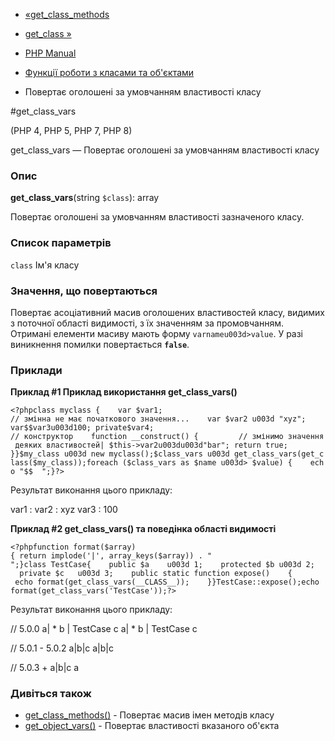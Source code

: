 - [«get_class_methods](function.get-class-methods.md)
- [get_class »](function.get-class.md)

- [PHP Manual](index.md)
- [Функції роботи з класами та об'єктами](ref.classobj.md)
- Повертає оголошені за умовчанням властивості класу

#get_class_vars

(PHP 4, PHP 5, PHP 7, PHP 8)

get_class_vars — Повертає оголошені за умовчанням властивості класу

### Опис

**get_class_vars**(string `$class`): array

Повертає оголошені за умовчанням властивості зазначеного класу.

### Список параметрів

`class`
Ім'я класу

### Значення, що повертаються

Повертає асоціативний масив оголошених властивостей класу, видимих з
поточної області видимості, з їх значенням за промовчанням. Отримані
елементи масиву мають форму `varnameu003d>value`. У разі виникнення
помилки повертається **`false`**.

### Приклади

**Приклад #1 Приклад використання **get_class_vars()****

`<?phpclass myclass {    var $var1; // змінна не має початкового значення...    var $var2 u003d "xyz"; var$$var3u003d100; private$var4; // конструктор    function __construct() {         // змінимо значення деяких властивостей| $this->var2u003du003d"bar"; return true; }}$my_class u003d new myclass();$class_vars u003d get_class_vars(get_class($my_class));foreach ($class_vars as $name u003d> $value) {    echo "$$ 
";}?> `

Результат виконання цього прикладу:

var1 :
var2 : xyz
var3 : 100

**Приклад #2 **get_class_vars()** та поведінка області видимості**

` <?phpfunction format($array){ return implode('|', array_keys($array)) . "
";}class TestCase{    public $a    u003d 1;    protected $b u003d 2;    private $c   u003d 3;    public static function expose()    {        echo format(get_class_vars(__CLASS__));    }}TestCase::expose();echo format(get_class_vars('TestCase'));?> `

Результат виконання цього прикладу:

// 5.0.0
a| * b | TestCase c
a| * b | TestCase c

// 5.0.1 - 5.0.2
a|b|c
a|b|c

// 5.0.3 +
a|b|c
a

### Дивіться також

- [get_class_methods()](function.get-class-methods.md) - Повертає
масив імен методів класу
- [get_object_vars()](function.get-object-vars.md) - Повертає
властивості вказаного об'єкта
